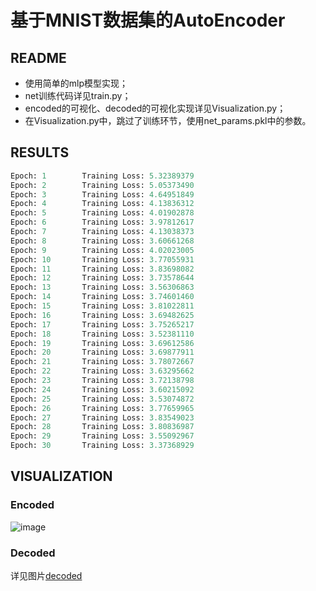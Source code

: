 # 基于MNIST数据集的AutoEncoder


## README

- 使用简单的mlp模型实现；
- net训练代码详见train.py；
- encoded的可视化、decoded的可视化实现详见Visualization.py；
- 在Visualization.py中，跳过了训练环节，使用net_params.pkl中的参数。



## RESULTS

```sql
Epoch: 1        Training Loss: 5.32389379
Epoch: 2        Training Loss: 5.05373490
Epoch: 3        Training Loss: 4.64951849
Epoch: 4        Training Loss: 4.13836312
Epoch: 5        Training Loss: 4.01902878
Epoch: 6        Training Loss: 3.97812617
Epoch: 7        Training Loss: 4.13038373
Epoch: 8        Training Loss: 3.60661268
Epoch: 9        Training Loss: 4.02023005
Epoch: 10       Training Loss: 3.77055931
Epoch: 11       Training Loss: 3.83698082
Epoch: 12       Training Loss: 3.73578644
Epoch: 13       Training Loss: 3.56306863
Epoch: 14       Training Loss: 3.74601460
Epoch: 15       Training Loss: 3.81022811
Epoch: 16       Training Loss: 3.69482625
Epoch: 17       Training Loss: 3.75265217
Epoch: 18       Training Loss: 3.52381110
Epoch: 19       Training Loss: 3.69612586
Epoch: 20       Training Loss: 3.69877911
Epoch: 21       Training Loss: 3.78072667
Epoch: 22       Training Loss: 3.63295662
Epoch: 23       Training Loss: 3.72138798
Epoch: 24       Training Loss: 3.60215092
Epoch: 25       Training Loss: 3.53074872
Epoch: 26       Training Loss: 3.77659965
Epoch: 27       Training Loss: 3.83549023
Epoch: 28       Training Loss: 3.80836987
Epoch: 29       Training Loss: 3.55092967
Epoch: 30       Training Loss: 3.37368929
```



## VISUALIZATION

### Encoded

![image](http://github.com/linhaowei1/Learning-Learning/raw/master/pic/encoded.jpg)



### Decoded

详见图片[decoded](https://github.com/linhaowei1/Learning-Learning/blob/main/AutoEncoder/decoded.png)
